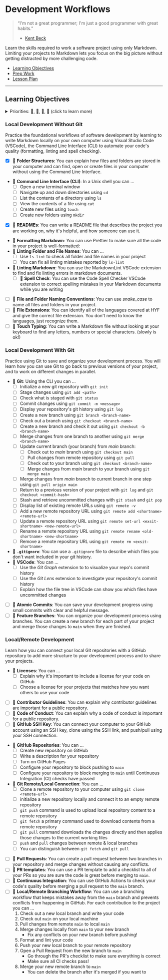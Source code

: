 # Development Workflows

> “I'm not a great programmer; I'm just a good programmer with great habits.”
>
> - [Kent Beck](https://en.wikiquote.org/wiki/Kent_Beck)

Learn the skills required to work a software project using only Markdown.
Limiting your projects to Markdown lets you focus on the big picture without
getting distracted by more challenging code.  

- [Learning Objectives](#learning-objectives)
- [Prep Work](./prep_work.md)
- [Lesson Plan](./lesson_plan.md)

---

## Learning Objectives

<details>
<summary>Priorities: 🥚, 🐣, 🐥, 🐔 (click to learn more)</summary>
<br>

There is a lot to learn in this repository. If you can't master all the material
at once, that's expected! Anything you don't master now will always be waiting
for you to review when you need it. These 4 emoji's will help you prioritize
your study time and to measure your progress:

- 🥚: Understanding this material is required, it covers the base skills you'll
  need for this module and the next. You do not need to finish all of them but
  should feel comfortable that you could with enough time.
- 🐣: You have started all of these exercises and feel you could complete them
  all if you just had more time. It may not be easy for you but with effort you
  can make it through.
- 🐥: You have studied the examples and started some exercises if you had time.
  You should have a big-picture understanding of these concepts/skills, but may
  not be confident completing the exercises.
- 🐔: These concepts or skills are not necessary but are related to this module.
  If you are finished with 🥚, 🐣 and 🐥 you can use the 🐔 exercises to push
  yourself without getting distracted from the module's main objectives.

---

</details>

### Local Development Without Git

Practice the foundational workflows of software development by learning to write
Markdown locally on your own computer using Visual Studio Code (VSCode), the
Command Line Interface (CLI) to automate your code's quality
(formatting, linting and spell checking).

- [x] 🥚 **Folder Structures**: You can explain how files and folders are stored
      in your computer and can find, open or create files in your computer
      without using the Command Line Interface.
- 🥚 **Command Line Interface (CLI)**: In a Unix shell you can ...
  - [ ] Open a new terminal window
  - [ ] Navigate up and down directories using `cd`
  - [ ] List the contents of a directory using `ls`
  - [ ] View the contents of a file using `cat`
  - [ ] Create new files using `touch`
  - [ ] Create new folders using `mkdir`
- [x] 🥚 **READMEs**: You can write a README file that describes the project you
      are working on, why it's helpful, and how someone can use it.
- 🥚 **Formatting Markdown**: You can use Prettier to make sure all the code in
  your project is well-formatted:
- 🥚 **Linting Folder and File Names**: You can ...
  - [ ] Use `ls-lint` to check all folder and file names in your project
  - [ ] You can fix all linting mistakes reported by `ls-lint`
- 🥚 **Linting Markdown**: You can use the MarkdownLint VSCode extension to find
  and fix linting errors in markdown documents.
  - [ ] 🥚 **Spell Check**: You can use the Code Spell Checker VSCode extension
        to correct spelling mistakes in your Markdown documents while you are
        writing
- [ ] 🥚 **File and Folder Naming Conventions**: You can use _snake_case_ to
      name all files and folders in your project.
- [ ] 🐣 **File Extensions**: You can identify all of the languages covered at
      HYF and give the correct file extension. You don't need to know the
      languages, just recognize them.
- [ ] 🐣 **Touch Typing**: You can write a Markdown file without looking at your
      keyboard to find any letters, numbers or special characters. (slowly is
      ok!)

### Local Development With Git

Practice using Git to save and organize your development process. You will learn
how you can use Git to go back to previous versions of your project, and to work
on different changes in parallel.

- 🥚 **Git**: Using the CLI you can ...
  - [ ] Initialize a new git repository with `git init`
  - [ ] Stage changes using `git add <path>`
  - [ ] Check what is staged with `git status`
  - [ ] Commit changes using `git commit -m <message>`
  - [ ] Display your repository's git history using `git log`
  - [ ] Create a new branch using `git branch <branch-name>`
  - [ ] Check out a branch using `git checkout <branch-name>`
  - [ ] Create a new branch and check it out using
        `git checkout -b <branch-name>`
  - [ ] Merge changes from one branch to another using `git merge <branch-name>`
  - [ ] Update current branch (your branch) from _main_ branch:
    - [ ] Check out to _main_ branch using `git checkout main`
    - [ ] Pull changes from remote repository using `git pull`
    - [ ] Check out to your branch using `git checkout <branch-name>`
    - [ ] Merge changes from _main_ branch to your branch using `git merge main`
  - [ ] Merge changes from _main_ branch to current branch in one step using
        `git pull origin main`
  - [ ] Return to a previous version of your project with `git log` and
        `git checkout <commit-hash>`
  - [ ] Stash and retrieve uncommitted changes with `git stash` and `git pop`
  - [ ] Display list of existing remote URLs using `git remote -v`
  - [ ] Add a new remote repository URL using
        `git remote add <shortname> <remote-url>`
  - [ ] Update a remote repository URL using
        `git remote set-url <exsit-shortname> <new-remote-url>`
  - [ ] Rename a remote repository URL using
        `git remote rename <old-shortname> <new-shortname>`
  - [ ] Remove a remote repository URL using `git remote rm <exsit-shortname>`
- 🥚 **`.gitignore`**: You can use a `.gitignore` file to describe which files
  you don't want included in your git history.
- 🥚 **VSCode**: You can ...
  - [ ] Use the _Git Graph_ extension to to visualize your repo's commit history
  - [ ] Use the _Git Lens_ extension to investigate your repository's commit
        history
  - [ ] Explain how the file tree in VSCode can show you which files have
        uncommitted changes
- [ ] 🥚 **Atomic Commits**: You can save your development progress using small
      commits with clear and helpful message.
- [ ] 🐣 **Feature Branches**: You can organize your development process using
      branches. You can create a new branch for each part of your project and
      merge those changes to `main` when they are finished.

### Local/Remote Development

Learn how you can connect your local Git repositories with a GitHub repository
to add more structure to your development process and to share your projects.

- 🥚 **Licenses**: You can ...
  - [ ] Explain why it's important to include a license for your code on GitHub
  - [ ] Choose a license for your projects that matches how you want others to
        use your code
- [ ] 🥚 **Contributor Guidelines**: You can explain why contributor guidelines
      are important for a public repository.
- [ ] 🥚 **Code of Conduct**: You can explain why a code of conduct is important
      for a public repository.
- [ ] 🥚 **GitHub SSH Key**: You can connect your computer to your GitHub
      account using an SSH key, clone using the SSH link, and push/pull using
      your SSH connection.
- 🥚 **GitHub Repositories**: You can ...
  - [ ] Create new repository on GitHub
  - [ ] Write a description for your repository
  - [ ] Turn on GitHub Pages
  - [ ] Configure your repository to block pushing to `main`
  - [ ] Configure your repository to block merging to `main` until Continuous
        Integration (CI) checks have passed
- 🥚 **Git Remote/Local Connection**: You can ...
  - [ ] Clone a remote repository to your computer using
        `git clone <remote-url>`
  - [ ] initialize a new repository locally and connect it to an empty remote
        repository
  - [ ] `git push` command is used to upload local repository content to a
        remote repository
  - [ ] `git fetch` a primary command used to download contents from a remote
        repository
  - [ ] `git pull` command downloads the changes directly and then applies those
        changes to the current working files
  - [ ] `push` and `pull` changes between remote & local branches
  - [ ] You can distinguish between `git fetch` and `git pull`
- [ ] 🥚 **Pull Requests**: You can create a pull request between two branches
      in your repository and merge changes without causing any conflicts.
- [ ] 🥚 **PR templates**: You can use a PR template to add a checklist to all
      of your PRs so you are sure the code is great before merging to `main`.
- [ ] 🥚 **Continuous Integration**: You can use GitHub Actions to check your
      code's quality before merging a pull request to the `main` branch.
- [ ] 🐣 **Local/Remote Branching Workflow**: You can use a branching workflow
      that keeps mistakes away from the `main` branch and prevents conflicts
      from happening in GitHub. For each contribution to the project you can ...
  1. Check out a new local branch and write your code
  2. Check out `main` on your local machine
  3. Pull changes from remote `main` to local `main`
  4. Merge changes locally from `main` to your new branch
     - Fix any conflicts on your new branch before pushing!
  5. Format and lint your code
  6. Push your new local branch to your remote repository
  7. Open a Pull Request from the new branch to `main`
     - Go through the PR's checklist to make sure everything is correct
     - Make sure all CI checks pass!
  8. Merge your new remote branch to `main`
     - You can delete the branch after it's merged if you want to

